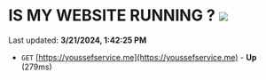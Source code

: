 # IS MY WEBSITE RUNNING ? [![](https://img.shields.io/static/v1?label=Sponsor&message=%E2%9D%A4&logo=GitHub&color=%23fe8e86)](https://github.com/sponsors/<username>)

Last updated: **3/21/2024, 1:42:25 PM**

- `GET` [https://youssefservice.me](https://youssefservice.me) - **Up** (279ms)
